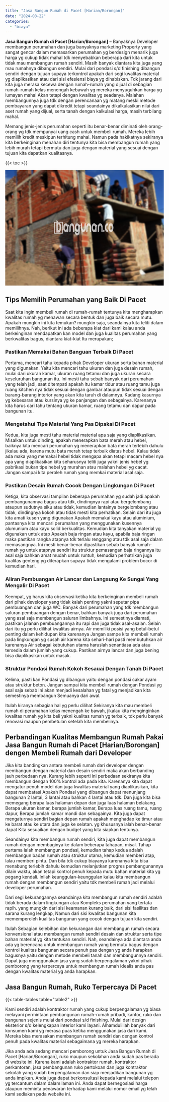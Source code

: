 ```yaml
---
title: "Jasa Bangun Rumah di Pacet [Harian/Borongan]"
date: "2024-08-22"
categories: 
  - "biaya"
---
```


**Jasa Bangun Rumah di Pacet \[Harian/Borongan\]** – Banyaknya Developer membangun perumahan dan juga banyaknya marketing Property yang sangat gencar dalam memasarkan perumahan yg berdesign menarik juga harga yg cukup tidak mahal tdk menyebabkan beberapa dari kita untuk tidak mau membangun rumah sendiri. Masih banyak diantara kita juga yang mau rumahnya dibangun sendiri. Mulai dari pondasi s/d finishing dibangun sendiri dengan tujuan supaya terkontrol apakah dari segi kwalitas material yg diaplikasikan atau dari sisi efesiensi biaya yg dihabiskan. Tdk jarang dari kita juga merasa kecewa dengan rumah-rumah yang dijual di sebagian rumah-rumah kelas menengah kebawah yg mereka menyuguhkan harga yg lumayan mahal Akan tetapi dengan kwalitas yg seadanya. Malahan membangunnya juga tdk dengan perencanaan yg matang meski metode pembayaran yang dapat dikredit tetapi seandainya dikalkulasikan nilai dari aset rumah yang dijual, serta tanah dengan kalkulasi harga, masih terbilang mahal.

Memang jenis-jenis perumahan seperti itu benar-benar diminati oleh orang-orang yg tdk mempunyai uang cash untuk membeli rumah. Mereka lebih memilih kredit meskipun terhitung mahal. Namun pada hakikatnya sekiranya kita berkeinginan menahan diri tentunya kita bisa membangun rumah yang lebih murah tetapi bermutu dan juga dengan material yang sesuai dengan tujuan kita dapatkan kualitasnya.

{{< toc >}}

![Jasa Bangun Rumah di Pacet [Harian/Borongan]](/images/borong-bangunan-09.png)

## Tips Memilih Perumahan yang Baik Di Pacet

Saat kita ingin membeli rumah di rumah-rumah tentunya kita mengharapkan kwalitas rumah yg menawan secara bentuk dan juga baik secara mutu. Apakah mungkin ini kita temukan? mungkin saja, seandainya kita teliti dalam memilihnya. Nah, berikut ini ada beberapa kiat dari kami kalau anda berkeinginan mendapatkan kan model dan juga kualitas perumahan yang berkwalitas bagus, diantara kiat-kiat Itu merupakan;

### Pastikan Memakai Bahan Banguan Terbaik Di Pacet

Pertama, mencari tahu kepada pihak Developer ukuran serta bahan material yang digunakan. Yaitu kita mencari tahu ukuran dan juga desain rumah, mulai dari ukuran kamar, ukuran ruang tetamu dan juga ukuran secara keseluruhan bangunan itu. Ini mesti tahu sebab banyak dari perumahan yang telah jadi, saat ditempati apakah itu kamar tidur atau ruang tamu juga ruang kitchen nya tidak sesuai dengan gambar ataupun tidak sesuai dengan barang-barang interior yang akan kita taruh di dalamnya. Kadang kasurnya yg kebesaran atau kursinya yg ke panjangan dan sebagainya. Karenanya kita harus cari tahu tentang ukuran kamar, ruang tetamu dan dapur pada bangunan itu.

### Mengetahui Tipe Material Yang Pas Dipakai Di Pacet

Kedua, kita juga mesti tahu material material apa saja yang diaplikasikan. Misalkan untuk dinding, apakah menerapkan bata merah atau hebel, baiknya kita mencari perumahan yg menerapkan bata merah terlebih dahulu jikalau ada, karena mutu bata merah tetap terbaik diatas hebel. Kalau tidak ada maka yang memakai hebel tidak mengapa akan tetapi macam hebel nya apa yang diaplikasikan kita seharusnya teliti juga yakni jenis hebel yg pabrikasi bukan tipe hebel yg murahan atau malahan hebel yg cacat. Jangan sampai kita peroleh rumah yang memkai material asal saja.

### Pastikan Desain Rumah Cocok Dengan Lingkungan Di Pacet

Ketiga, kita observasi tampilan beberapa perumahan yg sudah jadi apakah pembangunannya bagus atau tdk, dindingnya rapi atau bergelombang ataupun sudutnya siku atau tidak, kemudian lantainya bergelombang atau tidak, dindingnya kokoh atau tidak mesti kita perhatikan. Selain dari itu juga kita amati kusen yang digunakan Apakah memakai kayu atau aluminium, pantasnya kita mencari perumahan yang menggunakan kusennya alumunium atau kayu solid berkualitas. Kemudian kita tanyakan material yg digunakan untuk atap Apakah baja ringan atau kayu, apabila baja ringan maka pastikan rangka atapnya tdk terlalu renggang atau tdk asal saja dalam memasangnya. Ini mesti benar-benar dipastikan sebab banyak rumah-rumah yg untuk atapnya sendiri itu struktur pemasangan baja ringannya itu asal saja bahkan amat mudah untuk runtuh, kemudian perhatrikan juga kualitas genteng yg diterapkan supaya tidak mengalami problem bocor di kemudian hari.

### Aliran Pembuangan Air Lancar dan Langsung Ke Sungai Yang Mengalir Di Pacet

Keempat, yg harus kita observasi ketika kita berkeinginan membeli rumah dari pihak developer yang tidak kalah penting yakni seputar pipa pembuangan dan juga WC. Banyak dari perumahan yang tdk membangun saluran pembuangan dengan benar, bahkan banyak juga dari perumahan yang asal saja membangun saluran limbahnya. Ini semestinya diamati, pastikan jalanan pembuangannya itu rapi dan juga tidak asal-asalan. Selain dari itu yg perlu dilihat kwalitas airnya. Air memiliki posisi yang betul-betul penting dalam kehidupan kita karenanya Jangan sampe kita membeli rumah pada lingkungan yg susah air karena kita sehari-hari pasti membutuhkan air karenanya Air sebagai kebutuhan utama haruslah senantiasa ada atau tersedia dalam jumlah yang cukup. Pastikan airnya lancar dan juga bening bisa diaplikasikan untuk masak.

### Struktur Pondasi Rumah Kokoh Sesauai Dengan Tanah Di Pacet

Kelima, pasti kan Pondasi yg dibangun yaitu dengan pondasi cakar ayam atau struktur beton. Jangan sampai kita membeli rumah dengan Pondasi yg asal saja sebab ini akan menjadi kesalahan yg fatal yg menjadikan kita semestinya membangun Semuanya dari awal.

Itulah kiranya sebagian hal yg perlu dilihat Sekiranya kita mau membeli rumah di perumahan kelas menengah ke bawah, jikalau kita menginginkan kwalitas rumah yg kita beli yakni kualitas rumah yg terbaik, tdk perlu banyak renovasi maupun pembetulan setelah kita membelinya.

## Perbandingan Kualitas Membangun Rumah Pakai Jasa Bangun Rumah di Pacet \[Harian/Borongan\] dengen Membeli Rumah dari Developer

Jika kita bandingkan antara membeli rumah dari developer dengan membangun dengan material dan desain sendiri maka akan berbanding jauh perbedaan nya. Kurang lebih seperti ini perbedaan sekiranya kita membangun dengan 100% kontrol ada pada kita. Karenanya kita dapat mengatur penuh model dan juga kwalitas material yang diaplikasikan, kita dapat membatasi Apakah Pondasi yang dibangun dapat menunjang bangunan 2 lantai, 3 lantai atau bahkan 4 lantai atau tdk. Dan juga kita bisa memegang berapa luas halaman depan dan juga luas halaman belakang. Berapa ukuran kamar, berapa jumlah kamar, Berapa luas ruang tamu, ruang dapur, Berapa jumlah kamar mandi dan sebagainya. Kita juga dapat mengaturnya sendiri bagian depan rumah apakah menghadap ke timur atau ke barat atau ke utara dan juga ke selatan. yg khususnya ialah benar-benar dapat Kita sesuaikan dengan budget yang kita siapkan tentunya.

Seandainya kita membangun rumah sendiri, kita juga dapat membangun rumah dengan membaginya ke dalam beberapa tahapan, misal. Tahap pertama ialah membangun pondasi, kemudian tahap kedua adalah membangun badan rumah atau struktur utama, kemudian memberi atap, lalau memberi pintu. Dan bila tdk cukup biayanya karenanya kita bisa menabung terlebih dahulu kemudian melanjutkan progres pembangunannya dilain waktu, akan tetapi kontrol penuh kepada mutu bahan material kita yg pegang kendali. Inilah keunggulan-keunggulan kalau kita membangun rumah dengan membangun sendiri yaitu tdk membeli rumah jadi melalui developer perumahan.

Dari segi kekurangannya seandainya kita membangun rumah sendiri adalah tidak berada dalam lingkungan atau Kompleks perumahan yang tertata rapih. yang mungkin dari sisi keamanan kurang baik, dari sisi fasilitas dan sarana kurang lengkap, Namun dari sisi kwalitas bangunan kita mememperoleh kualitas bangunan yang cocok dengan tujuan kita sendiri.

Itulah Sebagian kelebihan dan kekurangan dari membangun rumah secara konvensional atau membangun rumah sendiri desain dan struktur serta tipe bahan material yg kita tentukan sendiri. Nah, seandainya ada diantara anda ada yg berencana untuk membangun rumah yang bermutu bagus dengan kontrol kualitas bangunan secara penuh pas dengan yg anda harapkan bagusnya yaitu dengan metode membeli tanah dan membangunnya sendiri. Dapat juga menggunakan jasa yang sudah berpengalaman yakni pihak pemborong yang terpercaya untuk membangun rumah idealis anda pas dengan kwalitas material yg anda harapkan.

## Jasa Bangun Rumah, Ruko Terpercaya Di Pacet

{{< table-tables table="table2" >}}

Kami sendiri adalah kontraktor rumah yang cukup berpengalaman yg biasa melayani permintaan pembangunan rumah-rumah pribadi, kantor, ruko dan bangunan sejenis mulai dari pondasi s/d finishing. Mulai dari design eksterior s/d kelengkapan interior kami layani. Alhamdulillah banyak dari konsumen kami yg merasa puas ketika menggunakan jasa dari kami. Mereka bisa merasakan membangun rumah sendiri dan dengan kontrol penuh pada kwalitas material sebagaimana yg mereka harapkan.

Jika anda ada sedang mencari pemborong untuk Jasa Bangun Rumah di Pacet \[Harian/Borongan\], ruko maupun sekolahan anda sudah pas berada di website ini. Karena kami adalah kontraktor rumah, kontraktor perkantoran, jasa pembangunan ruko pertokoan dan juga kontraktor sekolah yang sudah berpengalaman dan siap menjadikan bangunan yg anda impikan. Anda juga dapat berkonsultasi kepada kami melalui telepon yg tercantum dalam dalam laman ini. Anda dapat bernegosiasi harga ataupun meminta penawaran terhadap kami melalui nomor email yg telah kami sediakan pada website ini.
